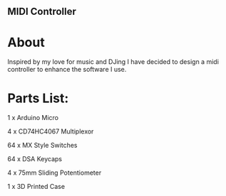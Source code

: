 ## MIDI Controller
# About
Inspired by my love for music and DJing I have decided to design a midi controller to enhance the software I use.


# Parts List:
1 x Arduino Micro

4 x CD74HC4067 Multiplexor

64 x MX Style Switches

64 x DSA Keycaps

4 x 75mm Sliding Potentiometer

1 x 3D Printed Case
